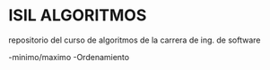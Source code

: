# ISIL ALGORITMOS


repositorio del curso de algoritmos de la carrera de ing. de software

-minimo/maximo
-Ordenamiento

